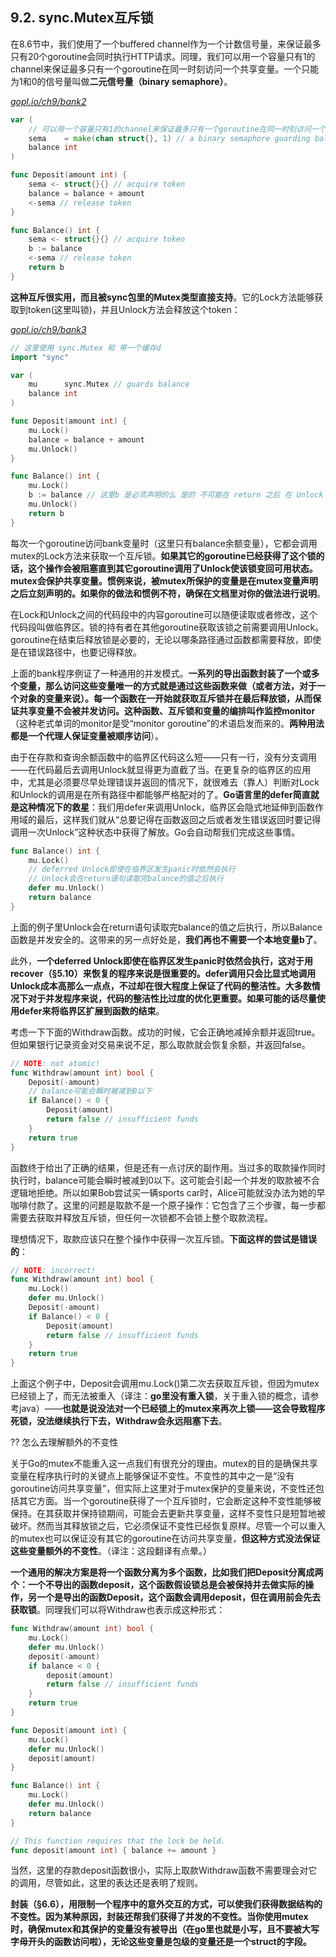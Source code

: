 ## 9.2. sync.Mutex互斥锁

在8.6节中，我们使用了一个buffered channel作为一个计数信号量，来保证最多只有20个goroutine会同时执行HTTP请求。同理，我们可以用一个容量只有1的channel来保证最多只有一个goroutine在同一时刻访问一个共享变量。一个只能为1和0的信号量叫做**二元信号量（binary semaphore）**。

<u><i>gopl.io/ch9/bank2</i></u>
```go
var (
	// 可以用一个容量只有1的channel来保证最多只有一个goroutine在同一时刻访问一个共享变量
	sema    = make(chan struct{}, 1) // a binary semaphore guarding balance 信号量
	balance int
)

func Deposit(amount int) {
	sema <- struct{}{} // acquire token
	balance = balance + amount
	<-sema // release token
}

func Balance() int {
	sema <- struct{}{} // acquire token
	b := balance
	<-sema // release token
	return b
}
```

**这种互斥很实用，而且被sync包里的Mutex类型直接支持**。它的Lock方法能够获取到token(这里叫锁)，并且Unlock方法会释放这个token：

<u><i>gopl.io/ch9/bank3</i></u>
```go
// 这里使用 sync.Mutex 和 带一个缓存d
import "sync"

var (
	mu      sync.Mutex // guards balance
	balance int
)

func Deposit(amount int) {
	mu.Lock()
	balance = balance + amount
	mu.Unlock()
}

func Balance() int {
	mu.Lock()
	b := balance // 这里b 是必须声明的么 是的 不可能在 return 之后 在 Unlock 
	mu.Unlock()
	return b
}
```

每次一个goroutine访问bank变量时（这里只有balance余额变量），它都会调用mutex的Lock方法来获取一个互斥锁。**如果其它的goroutine已经获得了这个锁的话，这个操作会被阻塞直到其它goroutine调用了Unlock使该锁变回可用状态。mutex会保护共享变量。惯例来说，被mutex所保护的变量是在mutex变量声明之后立刻声明的。如果你的做法和惯例不符，确保在文档里对你的做法进行说明**。

在Lock和Unlock之间的代码段中的内容goroutine可以随便读取或者修改，这个代码段叫做临界区。锁的持有者在其他goroutine获取该锁之前需要调用Unlock。goroutine在结束后释放锁是必要的，无论以哪条路径通过函数都需要释放，即使是在错误路径中，也要记得释放。

上面的bank程序例证了一种通用的并发模式。**一系列的导出函数封装了一个或多个变量，那么访问这些变量唯一的方式就是通过这些函数来做（或者方法，对于一个对象的变量来说）。每一个函数在一开始就获取互斥锁并在最后释放锁，从而保证共享变量不会被并发访问。这种函数、互斥锁和变量的编排叫作监控monitor**（这种老式单词的monitor是受“monitor goroutine”的术语启发而来的。**两种用法都是一个代理人保证变量被顺序访问**）。

由于在存款和查询余额函数中的临界区代码这么短——只有一行，没有分支调用——在代码最后去调用Unlock就显得更为直截了当。在更复杂的临界区的应用中，尤其是必须要尽早处理错误并返回的情况下，就很难去（靠人）判断对Lock和Unlock的调用是在所有路径中都能够严格配对的了。**Go语言里的defer简直就是这种情况下的救星**：我们用defer来调用Unlock，临界区会隐式地延伸到函数作用域的最后，这样我们就从“总要记得在函数返回之后或者发生错误返回时要记得调用一次Unlock”这种状态中获得了解放。Go会自动帮我们完成这些事情。

```go
func Balance() int {
	mu.Lock()
	// deferred Unlock即使在临界区发生panic时依然会执行
	// Unlock会在return语句读取完balance的值之后执行
	defer mu.Unlock() 
	return balance
}
```

上面的例子里Unlock会在return语句读取完balance的值之后执行，所以Balance函数是并发安全的。这带来的另一点好处是，**我们再也不需要一个本地变量b了**。

此外，**一个deferred Unlock即使在临界区发生panic时依然会执行，这对于用recover（§5.10）来恢复的程序来说是很重要的。defer调用只会比显式地调用Unlock成本高那么一点点，不过却在很大程度上保证了代码的整洁性。大多数情况下对于并发程序来说，代码的整洁性比过度的优化更重要。如果可能的话尽量使用defer来将临界区扩展到函数的结束**。

考虑一下下面的Withdraw函数。成功的时候，它会正确地减掉余额并返回true。但如果银行记录资金对交易来说不足，那么取款就会恢复余额，并返回false。

```go
// NOTE: not atomic!
func Withdraw(amount int) bool {
	Deposit(-amount)
	// balance可能会瞬时被减到0以下
	if Balance() < 0 {
		Deposit(amount)
		return false // insufficient funds
	}
	return true
}
```

函数终于给出了正确的结果，但是还有一点讨厌的副作用。当过多的取款操作同时执行时，balance可能会瞬时被减到0以下。这可能会引起一个并发的取款被不合逻辑地拒绝。所以如果Bob尝试买一辆sports car时，Alice可能就没办法为她的早咖啡付款了。这里的问题是取款不是一个原子操作：它包含了三个步骤，每一步都需要去获取并释放互斥锁，但任何一次锁都不会锁上整个取款流程。

理想情况下，取款应该只在整个操作中获得一次互斥锁。**下面这样的尝试是错误的**：

```go
// NOTE: incorrect!
func Withdraw(amount int) bool {
	mu.Lock()
	defer mu.Unlock()
	Deposit(-amount)
	if Balance() < 0 {
		Deposit(amount)
		return false // insufficient funds
	}
	return true
}
```

上面这个例子中，Deposit会调用mu.Lock()第二次去获取互斥锁，但因为mutex已经锁上了，而无法被重入（译注：**go里没有重入锁**，关于重入锁的概念，请参考java）——**也就是说没法对一个已经锁上的mutex来再次上锁——这会导致程序死锁，没法继续执行下去，Withdraw会永远阻塞下去**。

?? 怎么去理解额外的不变性

关于Go的mutex不能重入这一点我们有很充分的理由。mutex的目的是确保共享变量在程序执行时的关键点上能够保证不变性。不变性的其中之一是“没有goroutine访问共享变量”，但实际上这里对于mutex保护的变量来说，不变性还包括其它方面。当一个goroutine获得了一个互斥锁时，它会断定这种不变性能够被保持。在其获取并保持锁期间，可能会去更新共享变量，这样不变性只是短暂地被破坏。然而当其释放锁之后，它必须保证不变性已经恢复原样。尽管一个可以重入的mutex也可以保证没有其它的goroutine在访问共享变量，**但这种方式没法保证这些变量额外的不变性**。（译注：这段翻译有点晕。）



**一个通用的解决方案是将一个函数分离为多个函数，比如我们把Deposit分离成两个：一个不导出的函数deposit，这个函数假设锁总是会被保持并去做实际的操作，另一个是导出的函数Deposit，这个函数会调用deposit，但在调用前会先去获取锁**。同理我们可以将Withdraw也表示成这种形式：

```go
func Withdraw(amount int) bool {
	mu.Lock()
	defer mu.Unlock()
	deposit(-amount)
	if balance < 0 {
		deposit(amount)
		return false // insufficient funds
	}
	return true
}

func Deposit(amount int) {
	mu.Lock()
	defer mu.Unlock()
	deposit(amount)
}

func Balance() int {
	mu.Lock()
	defer mu.Unlock()
	return balance
}

// This function requires that the lock be held.
func deposit(amount int) { balance += amount }
```

当然，这里的存款deposit函数很小，实际上取款Withdraw函数不需要理会对它的调用，尽管如此，这里的表达还是表明了规则。

**封装（§6.6），用限制一个程序中的意外交互的方式，可以使我们获得数据结构的不变性。因为某种原因，封装还帮我们获得了并发的不变性。当你使用mutex时，确保mutex和其保护的变量没有被导出（在go里也就是小写，且不要被大写字母开头的函数访问啦），无论这些变量是包级的变量还是一个struct的字段。**
<!--stackedit_data:
eyJoaXN0b3J5IjpbLTI0ODY0MzA0MiwtMTkxMTc0MzI2MywtMj
A5NTc3ODgyNiwtNjMyMjA0ODQxLDY1ODYwOTczLDE0Nzg1NzI5
MzcsMTkyNjE4NDc5Myw3NTE3MDk3NTVdfQ==
-->